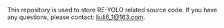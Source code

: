 This repository is used to store RE-YOLO related source code. If you have any questions, please contact: liuli6_1@163.com.

